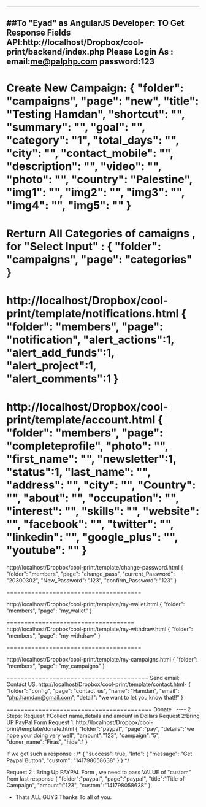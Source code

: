 ----
##To "Eyad" as AngularJS Developer:
TO Get Response Fields
API:http://localhost/Dropbox/cool-print/backend/index.php
Please Login As :
email:me@palphp.com
password:123
---

Create New Campaign:
{
"folder": "campaigns",
"page": "new",
"title": "Testing Hamdan",
"shortcut": "",
"summary": "",
"goal": "",
"category": "1",
"total_days": "",
"city": "",
"contact_mobile": "",
"description": "",
"video": "",
"photo": "",
"country": "Palestine",
"img1": "",
"img2": "",
"img3": "",
"img4": "",
"img5": ""
}
========================================
Rerturn All Categories of camaigns , for "Select Input" :
{
"folder": "campaigns",
"page": "categories"
}
========================================
http://localhost/Dropbox/cool-print/template/notifications.html
{
"folder": "members",
"page": "notification",
"alert_actions":1,
"alert_add_funds":1,
"alert_project":1,
"alert_comments":1
}
========================================
http://localhost/Dropbox/cool-print/template/account.html
{
"folder": "members",
"page": "completeprofile",
"photo": "",
"first_name": "",
"newsletter":1,
"status":1,
"last_name": "",
"address": "",
"city": "",
"Country": "",
"about": "",
"occupation": "",
"interest": "",
"skills": "",
"website": "",
"facebook": "",
"twitter": "",
"linkedin": "",
"google_plus": "",
"youtube": ""
}
=======================================

http://localhost/Dropbox/cool-print/template/change-password.html
{
"folder": "members",
"page": "change_pass",
"current_Password": "20300302",
"New_Password": "123",
"confirm_Password": "123"
}

======================================

http://localhost/Dropbox/cool-print/template/my-wallet.html
{
"folder": "members",
"page": "my_wallet"
}

====================================
http://localhost/Dropbox/cool-print/template/my-withdraw.html
{
"folder": "members",
"page": "my_withdraw"
}

======================================

http://localhost/Dropbox/cool-print/template/my-campaigns.html
{
"folder": "members",
"page": "my_campaigns"
}

========================================
Send email: 
Contact US:
http://localhost/Dropbox/cool-print/template/contact.html-
{
"folder": "config",
"page": "contact_us",
"name": "Hamdan",
"email": "php.hamdan@gmail.com",
"detail": "we want to let you know that!!"
}

=========================================
Donate :
---- 2 Steps:
		Request 1:Collect name,details and amount in Dollars
		Request 2:Bring UP PayPal Form
Request 1:
http://localhost/Dropbox/cool-print/template/donate.html
{
"folder":"paypal",
"page":"pay",
"details":"we hope your doing very well",
"amount":"123",
"campaign":"5",
"doner_name":"Firas",
"hide":1
}

If we get such a response :
/*
 {
 "success": true,
 "Info":
 {
 "message": "Get Paypal Button",
 "custom": "141798058638"
 }
}
*/

Request 2 : Bring Up PAYPAL Form , we need to pass VALUE of "custom" from last response
{
"folder":"paypal",
"page":"paypal",
"title":"Title of Campaign",
"amount":"123",
"custom":"141798058638"
}



- Thats ALL GUYS
Thanks To all of you.




